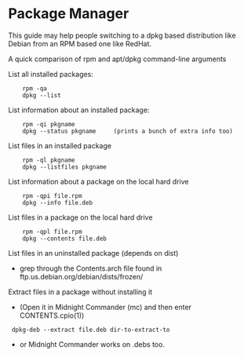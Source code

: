 # Package Manager

This guide may help people switching to a dpkg based distribution like Debian from an RPM based one like RedHat.

A quick comparison of rpm and apt/dpkg command-line arguments

List all installed packages:
```
    rpm -qa
    dpkg --list
```
List information about an installed package:
```
    rpm -qi pkgname
    dpkg --status pkgname     (prints a bunch of extra info too)
```
List files in an installed package
```
    rpm -ql pkgname
    dpkg --listfiles pkgname
```
List information about a package on the local hard drive
```
    rpm -qpi file.rpm
    dpkg --info file.deb
```
List files in a package on the local hard drive
```
    rpm -qpl file.rpm
    dpkg --contents file.deb
```
List files in an uninstalled package (depends on dist)

* grep through the Contents.arch file found in ftp.us.debian.org/debian/dists/frozen/

Extract files in a package without installing it

* (Open it in Midnight Commander (mc) and then enter CONTENTS.cpio(1))
```
 dpkg-deb --extract file.deb dir-to-extract-to
```

* or Midnight Commander works on .debs too.


